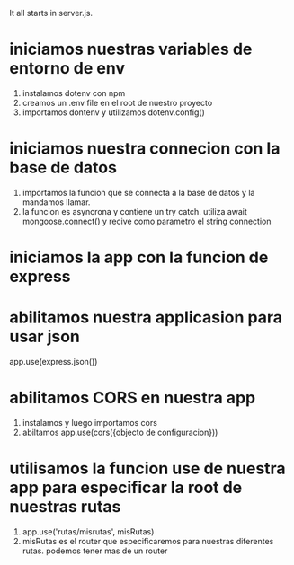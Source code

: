 It all starts in server.js.

# iniciamos nuestras variables de entorno de env
1. instalamos dotenv con npm
2. creamos un .env file en el root de nuestro proyecto
3. importamos dontenv y utilizamos dotenv.config()
# iniciamos nuestra connecion con la base de datos
1. importamos la funcion que se connecta a la base de datos y la mandamos llamar.
2. la funcion es asyncrona y contiene un try catch. utiliza await mongoose.connect() y recive como parametro el string connection
# iniciamos la app con la funcion de express

# abilitamos nuestra applicasion para usar json
app.use(express.json())
# abilitamos CORS en nuestra app
1. instalamos y luego importamos cors 
2. abiltamos app.use(cors({objecto de configuracion}))
# utilisamos la funcion use de nuestra app para especificar la root de nuestras rutas
1. app.use('rutas/misrutas', misRutas)
2. misRutas es el router que especificaremos para nuestras diferentes rutas. podemos tener mas de un router